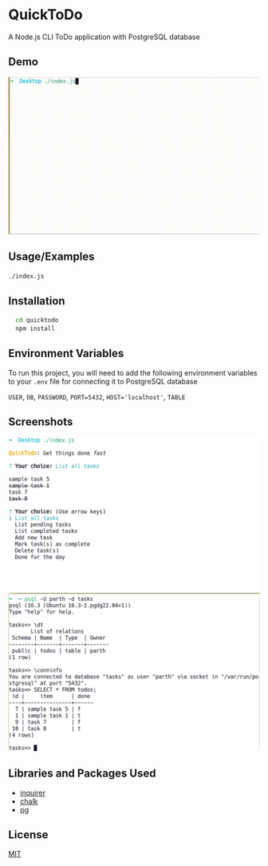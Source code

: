 
# QuickToDo

A Node.js CLI ToDo application with PostgreSQL database


## Demo

![Demo](./demos/demo.gif)

## Usage/Examples

```sh
./index.js
```


## Installation

```bash
  cd quicktodo
  npm install
```
    
## Environment Variables

To run this project, you will need to add the following environment variables to your `.env` file for connecting it to PostgreSQL database

`USER`, `DB`, `PASSWORD`, `PORT=5432`, `HOST='localhost'`, `TABLE`


## Screenshots

![CLI](./demos/cli.png)
![PostgreSQL DB](./demos/db.png)

## Libraries and Packages Used

- [inquirer](https://github.com/SBoudrias/Inquirer.js)
- [chalk](https://github.com/chalk/chalk)
- [pg](https://github.com/brianc/node-postgres)
## License

[MIT](https://choosealicense.com/licenses/mit/)

